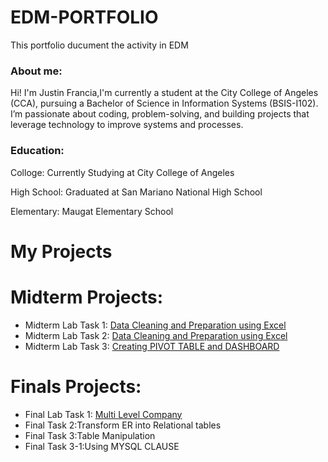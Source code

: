 # EDM-PORTFOLIO
This portfolio ducument the activity in EDM
### About me:
Hi! I'm Justin Francia,I'm currently a student at the City College of Angeles (CCA), pursuing a Bachelor of Science in Information Systems (BSIS-I102). I’m passionate about coding, problem-solving, and building projects that leverage technology to improve systems and processes.

### Education:
Colloge: Currently Studying at City College of Angeles

High School: Graduated at San Mariano National High School

Elementary: Maugat Elementary School


# My Projects


# Midterm Projects:

- Midterm Lab Task 1: [Data Cleaning and Preparation using Excel](MidtermTask1/task1.md)
- Midterm Lab Task 2: [Data Cleaning and Preparation using Excel](MidtermTask2/task2.md)
- Midterm Lab Task 3: [Creating PIVOT TABLE and DASHBOARD](MidtermTask3/Task3.md)

# Finals Projects:

- Final Lab Task 1: [Multi Level Company ](https://tatinzzz.github.io/Final-Task-1/)
- Final Task 2:Transform ER into Relational tables
- Final Task 3:Table Manipulation
- Final Task 3-1:Using MYSQL CLAUSE
